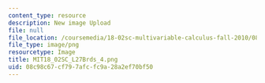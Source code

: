 ```yaml
---
content_type: resource
description: New image Upload
file: null
file_location: /coursemedia/18-02sc-multivariable-calculus-fall-2010/08c98c67cf797afcfc9a28a2ef70bf50_MIT18_02SC_L27Brds_4.png
file_type: image/png
resourcetype: Image
title: MIT18_02SC_L27Brds_4.png
uid: 08c98c67-cf79-7afc-fc9a-28a2ef70bf50
---
```

